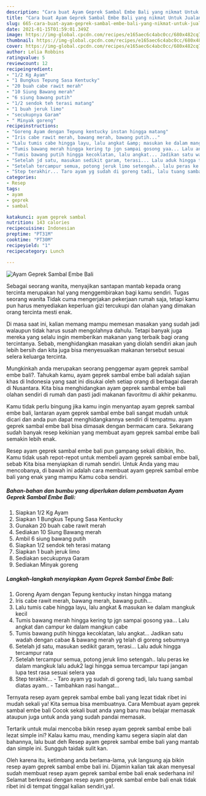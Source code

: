 ```yaml
---
description: "Cara buat Ayam Geprek Sambal Embe Bali yang nikmat Untuk Jualan"
title: "Cara buat Ayam Geprek Sambal Embe Bali yang nikmat Untuk Jualan"
slug: 665-cara-buat-ayam-geprek-sambal-embe-bali-yang-nikmat-untuk-jualan
date: 2021-01-15T01:59:01.349Z
image: https://img-global.cpcdn.com/recipes/e165aec6c4abc0cc/680x482cq70/ayam-geprek-sambal-embe-bali-foto-resep-utama.jpg
thumbnail: https://img-global.cpcdn.com/recipes/e165aec6c4abc0cc/680x482cq70/ayam-geprek-sambal-embe-bali-foto-resep-utama.jpg
cover: https://img-global.cpcdn.com/recipes/e165aec6c4abc0cc/680x482cq70/ayam-geprek-sambal-embe-bali-foto-resep-utama.jpg
author: Lelia Robbins
ratingvalue: 5
reviewcount: 12
recipeingredient:
- "1/2 Kg Ayam"
- "1 Bungkus Tepung Sasa Kentucky"
- "20 buah cabe rawit merah"
- "10 Siung Bawang merah"
- "6 siung bawang putih"
- "1/2 sendok teh terasi matang"
- "1 buah jeruk limo"
- "secukupnya Garam"
- " Minyak goreng"
recipeinstructions:
- "Goreng Ayam dengan Tepung kentucky instan hingga matang"
- "Iris cabe rawit merah, bawang merah, bawang putih..."
- "Lalu tumis cabe hingga layu, lalu angkat &amp; masukan ke dalam mangkuk kecil"
- "Tumis bawang merah hingga kering tp jgn sampai gosong yaa... Lalu angkat dan campur ke dalam mangkun cabe"
- "Tumis bawang putih hingga kecoklatan, lalu angkat... Jadikan satu wadah dengan cabae &amp; bawang merah yg telah di goreng sebumnya"
- "Setelah jd satu, masukan sedikit garam, terasi... Lalu aduk hingga tercampur rata"
- "Setelah tercampur semua, potong jeruk limo setengah.. lalu peras ke dalam mangkuk lalu aduk2 lagi hingga semua tercampur tapi jangan lupa test rasa sesuai selera yaa"
- "Step terakhir... Taro ayam yg sudah di goreng tadi, lalu tuang sambal diatas ayam.. Tambahkan nasi hangat..."
categories:
- Resep
tags:
- ayam
- geprek
- sambal

katakunci: ayam geprek sambal 
nutrition: 143 calories
recipecuisine: Indonesian
preptime: "PT31M"
cooktime: "PT30M"
recipeyield: "1"
recipecategory: Lunch

---
```



![Ayam Geprek Sambal Embe Bali](https://img-global.cpcdn.com/recipes/e165aec6c4abc0cc/680x482cq70/ayam-geprek-sambal-embe-bali-foto-resep-utama.jpg)

Sebagai seorang wanita, menyajikan santapan mantab kepada orang tercinta merupakan hal yang menggembirakan bagi kamu sendiri. Tugas seorang  wanita Tidak cuma mengerjakan pekerjaan rumah saja, tetapi kamu pun harus menyediakan keperluan gizi tercukupi dan olahan yang dimakan orang tercinta mesti enak.

Di masa  saat ini, kalian memang mampu memesan masakan yang sudah jadi walaupun tidak harus susah mengolahnya dahulu. Tetapi banyak juga mereka yang selalu ingin memberikan makanan yang terbaik bagi orang tercintanya. Sebab, menghidangkan masakan yang diolah sendiri akan jauh lebih bersih dan kita juga bisa menyesuaikan makanan tersebut sesuai selera keluarga tercinta. 



Mungkinkah anda merupakan seorang penggemar ayam geprek sambal embe bali?. Tahukah kamu, ayam geprek sambal embe bali adalah sajian khas di Indonesia yang saat ini disukai oleh setiap orang di berbagai daerah di Nusantara. Kita bisa menghidangkan ayam geprek sambal embe bali olahan sendiri di rumah dan pasti jadi makanan favoritmu di akhir pekanmu.

Kamu tidak perlu bingung jika kamu ingin menyantap ayam geprek sambal embe bali, lantaran ayam geprek sambal embe bali sangat mudah untuk dicari dan anda pun dapat menghidangkannya sendiri di tempatmu. ayam geprek sambal embe bali bisa dimasak dengan bermacam cara. Sekarang sudah banyak resep kekinian yang membuat ayam geprek sambal embe bali semakin lebih enak.

Resep ayam geprek sambal embe bali pun gampang sekali dibikin, lho. Kamu tidak usah repot-repot untuk membeli ayam geprek sambal embe bali, sebab Kita bisa menyiapkan di rumah sendiri. Untuk Anda yang mau mencobanya, di bawah ini adalah cara membuat ayam geprek sambal embe bali yang enak yang mampu Kamu coba sendiri.

<!--inarticleads1-->

##### Bahan-bahan dan bumbu yang diperlukan dalam pembuatan Ayam Geprek Sambal Embe Bali:

1. Siapkan 1/2 Kg Ayam
1. Siapkan 1 Bungkus Tepung Sasa Kentucky
1. Gunakan 20 buah cabe rawit merah
1. Sediakan 10 Siung Bawang merah
1. Ambil 6 siung bawang putih
1. Siapkan 1/2 sendok teh terasi matang
1. Siapkan 1 buah jeruk limo
1. Sediakan secukupnya Garam
1. Sediakan  Minyak goreng




<!--inarticleads2-->

##### Langkah-langkah menyiapkan Ayam Geprek Sambal Embe Bali:

1. Goreng Ayam dengan Tepung kentucky instan hingga matang
1. Iris cabe rawit merah, bawang merah, bawang putih...
1. Lalu tumis cabe hingga layu, lalu angkat &amp; masukan ke dalam mangkuk kecil
1. Tumis bawang merah hingga kering tp jgn sampai gosong yaa... Lalu angkat dan campur ke dalam mangkun cabe
1. Tumis bawang putih hingga kecoklatan, lalu angkat... Jadikan satu wadah dengan cabae &amp; bawang merah yg telah di goreng sebumnya
1. Setelah jd satu, masukan sedikit garam, terasi... Lalu aduk hingga tercampur rata
1. Setelah tercampur semua, potong jeruk limo setengah.. lalu peras ke dalam mangkuk lalu aduk2 lagi hingga semua tercampur tapi jangan lupa test rasa sesuai selera yaa
1. Step terakhir... - Taro ayam yg sudah di goreng tadi, lalu tuang sambal diatas ayam.. - Tambahkan nasi hangat...




Ternyata resep ayam geprek sambal embe bali yang lezat tidak ribet ini mudah sekali ya! Kita semua bisa membuatnya. Cara Membuat ayam geprek sambal embe bali Cocok sekali buat anda yang baru mau belajar memasak ataupun juga untuk anda yang sudah pandai memasak.

Tertarik untuk mulai mencoba bikin resep ayam geprek sambal embe bali lezat simple ini? Kalau kamu mau, mending kamu segera siapin alat dan bahannya, lalu buat deh Resep ayam geprek sambal embe bali yang mantab dan simple ini. Sungguh taidak sulit kan. 

Oleh karena itu, ketimbang anda berlama-lama, yuk langsung aja bikin resep ayam geprek sambal embe bali ini. Dijamin kalian tak akan menyesal sudah membuat resep ayam geprek sambal embe bali enak sederhana ini! Selamat berkreasi dengan resep ayam geprek sambal embe bali enak tidak ribet ini di tempat tinggal kalian sendiri,ya!.

